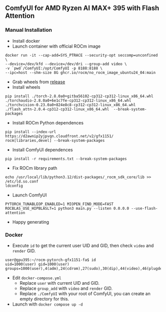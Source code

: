 ComfyUI for AMD Ryzen AI MAX+ 395 with Flash Attention
---

### Manual Installation
* Install docker
* Launch container with official ROCm image
```
docker run -it --cap-add=SYS_PTRACE --security-opt seccomp=unconfined \
--device=/dev/kfd --device=/dev/dri --group-add video \
-v `pwd`/ComfyUI:/opt/ComfyUI -p 8188:8188 \
--ipc=host --shm-size 8G ghcr.io/rocm/no_rocm_image_ubuntu24_04:main
```
* Grab wheels from [release](https://github.com/pccr10001/rocm-pytorch-gfx1151/releases)
* Install wheels
```
pip install ./torch-2.8.0a0+gitba56102-cp312-cp312-linux_x86_64.whl ./torchaudio-2.8.0a0+6e1c7fe-cp312-cp312-linux_x86_64.whl ./torchvision-0.23.0a0+824e8c8-cp312-cp312-linux_x86_64.whl  ./flash_attn-2.0.4-cp312-cp312-linux_x86_64.whl  --break-system-packages
```
* Install ROCm Python dependences
```
pip install --index-url https://d2awnip2yjpvqn.cloudfront.net/v2/gfx1151/ rocm[libraries,devel] --break-system-packages
```
* Install ComfyUI dependences
```
pip install -r requirements.txt --break-system-packages
```
* Fix ROCm library path
```
echo /usr/local/lib/python3.12/dist-packages/_rocm_sdk_core/lib >> /etc/ld.so.conf
ldconfig
```
* Launch ComfyUI
```
PYTORCH_TUNABLEOP_ENABLED=1 MIOPEN_FIND_MODE=FAST ROCBLAS_USE_HIPBLASLT=1 python3 main.py --listen 0.0.0.0 --use-flash-attention
```
* Happy generating

### Docker
* Execute `id` to get the current user UID and GID, then check `video` and `render` GID.
```
user@gpu395:~/rocm-pytorch-gfx1151-fa$ id
uid=1000(user) gid=1000(user) groups=1000(user),4(adm),24(cdrom),27(sudo),30(dip),44(video),46(plugdev),101(lxd),988(docker),993(render)
```
* Edit `docker-compose.yml`
  * Replace `user` with current UID and GID.
  * Replace `group_add` with `video` and `render` GID.
  * Replace `./ComfyUI` with your root of ComfyUI, you can create an empty directory for this.
* Launch with `docker compose up -d`
